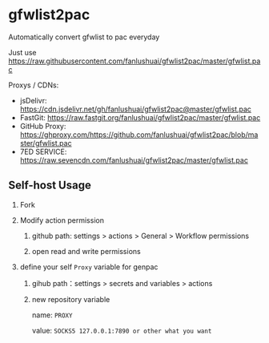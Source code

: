 # gfwlist2pac
Automatically convert gfwlist to pac everyday

Just use https://raw.githubusercontent.com/fanlushuai/gfwlist2pac/master/gfwlist.pac

Proxys / CDNs:

- jsDelivr: https://cdn.jsdelivr.net/gh/fanlushuai/gfwlist2pac@master/gfwlist.pac
- FastGit: https://raw.fastgit.org/fanlushuai/gfwlist2pac/master/gfwlist.pac
- GitHub Proxy: https://ghproxy.com/https://github.com/fanlushuai/gfwlist2pac/blob/master/gfwlist.pac
- 7ED SERVICE: https://raw.sevencdn.com/fanlushuai/gfwlist2pac/master/gfwlist.pac

## Self-host Usage

1. Fork
2. Modify action permission
	1. github path: settings > actions > General > Workflow permissions

	2. open read and write permissions

3. define your self `Proxy` variable for genpac

	1. gihub path：settings > secrets and variables > actions 

	2. new repository variable  

		name: `PROXY`

		value: `SOCKS5 127.0.0.1:7890 or other what you want`
